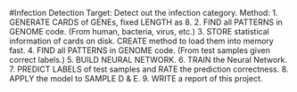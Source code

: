 #Infection Detection 
Target: Detect out the infection category.
Method:
	1. GENERATE CARDS of GENEs, fixed LENGTH as 8.
	2. FIND all PATTERNS in GENOME code.
	(From human, bacteria, virus, etc.)
	3. STORE statistical information of cards on disk. CREATE method to load them into memory fast.
	4. FIND all PATTERNS in GENOME code.
	(From test samples given correct labels.)
	5. BUILD NEURAL NETWORK.
	6. TRAIN the Neural Network.
	7. PREDICT LABELS of test samples and RATE the prediction correctness.
	8. APPLY the model to SAMPLE D & E.
	9. WRITE a report of this project. 
